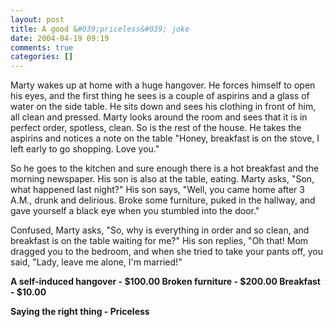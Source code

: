 ```yaml
---
layout: post
title: A good &#039;priceless&#039; joke
date: 2004-04-19 09:19
comments: true
categories: []
---
```

Marty wakes up at home with a huge hangover. He forces himself to open his eyes, and the first thing he sees is a couple of aspirins and a glass of water on the side table. He sits down and sees his clothing in front of him, all clean and pressed. Marty looks around the room and sees that it is in perfect order, spotless, clean. So is the rest of the house. He takes the aspirins and notices a note on the table "Honey, breakfast is on the stove, I left early to go shopping. Love you."

So he goes to the kitchen and sure enough there is a hot breakfast and the morning newspaper. His son is also at the table, eating. Marty asks, "Son, what happened last night?" His son says, "Well, you came home after 3 A.M., drunk and delirious. Broke some furniture, puked in the hallway, and gave yourself a black eye when you stumbled into the door."

Confused, Marty asks, "So, why is everything in order and so clean, and breakfast is on the table waiting for me?" His son replies, "Oh that! Mom dragged you to the bedroom, and when she tried to take your pants off, you said, "Lady, leave me alone, I'm married!"

<b>A self-induced hangover - $100.00
</b>
<b>Broken furniture - $200.00
</b>
<b>Breakfast - $10.00

Saying the right thing - Priceless</b>
